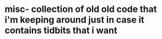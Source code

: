 # misc- collection of old old code that i'm keeping around just in case it contains tidbits that i want
